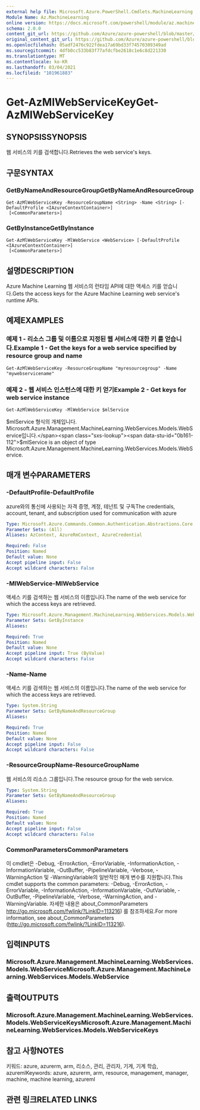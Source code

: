 ```yaml
---
external help file: Microsoft.Azure.PowerShell.Cmdlets.MachineLearning.dll-Help.xml
Module Name: Az.MachineLearning
online version: https://docs.microsoft.com/powershell/module/az.machinelearning/get-azmlwebservicekey
schema: 2.0.0
content_git_url: https://github.com/Azure/azure-powershell/blob/master/src/MachineLearning/MachineLearning/help/Get-AzMlWebServiceKey.md
original_content_git_url: https://github.com/Azure/azure-powershell/blob/master/src/MachineLearning/MachineLearning/help/Get-AzMlWebServiceKey.md
ms.openlocfilehash: 05adf2476c922fdea17a69bd33f74570309349ad
ms.sourcegitcommit: 4dfb0cc533b83f77afdcfbe2618c1e6c8d221330
ms.translationtype: MT
ms.contentlocale: ko-KR
ms.lasthandoff: 03/04/2021
ms.locfileid: "101961883"
---
```

# <span data-ttu-id="0b161-101">Get-AzMlWebServiceKey</span><span class="sxs-lookup"><span data-stu-id="0b161-101">Get-AzMlWebServiceKey</span></span>

## <span data-ttu-id="0b161-102">SYNOPSIS</span><span class="sxs-lookup"><span data-stu-id="0b161-102">SYNOPSIS</span></span>
<span data-ttu-id="0b161-103">웹 서비스의 키를 검색합니다.</span><span class="sxs-lookup"><span data-stu-id="0b161-103">Retrieves the web service's keys.</span></span>

## <span data-ttu-id="0b161-104">구문</span><span class="sxs-lookup"><span data-stu-id="0b161-104">SYNTAX</span></span>

### <span data-ttu-id="0b161-105">GetByNameAndResourceGroup</span><span class="sxs-lookup"><span data-stu-id="0b161-105">GetByNameAndResourceGroup</span></span>
```
Get-AzMlWebServiceKey -ResourceGroupName <String> -Name <String> [-DefaultProfile <IAzureContextContainer>]
 [<CommonParameters>]
```

### <span data-ttu-id="0b161-106">GetByInstance</span><span class="sxs-lookup"><span data-stu-id="0b161-106">GetByInstance</span></span>
```
Get-AzMlWebServiceKey -MlWebService <WebService> [-DefaultProfile <IAzureContextContainer>]
 [<CommonParameters>]
```

## <span data-ttu-id="0b161-107">설명</span><span class="sxs-lookup"><span data-stu-id="0b161-107">DESCRIPTION</span></span>
<span data-ttu-id="0b161-108">Azure Machine Learning 웹 서비스의 런타임 API에 대한 액세스 키를 얻습니다.</span><span class="sxs-lookup"><span data-stu-id="0b161-108">Gets the access keys for the Azure Machine Learning web service's runtime APIs.</span></span>

## <span data-ttu-id="0b161-109">예제</span><span class="sxs-lookup"><span data-stu-id="0b161-109">EXAMPLES</span></span>

### <span data-ttu-id="0b161-110">예제 1 - 리소스 그룹 및 이름으로 지정된 웹 서비스에 대한 키 를 얻습니다.</span><span class="sxs-lookup"><span data-stu-id="0b161-110">Example 1 - Get the keys for a web service specified by resource group and name</span></span>
```
Get-AzMlWebServiceKey -ResourceGroupName "myresourcegroup" -Name "mywebservicename"
```

### <span data-ttu-id="0b161-111">예제 2 - 웹 서비스 인스턴스에 대한 키 얻기</span><span class="sxs-lookup"><span data-stu-id="0b161-111">Example 2 - Get keys for web service instance</span></span>
```
Get-AzMlWebServiceKey -MlWebService $mlService
```

<span data-ttu-id="0b161-112">$mlService 형식의 개체입니다. Microsoft.Azure.Management.MachineLearning.WebServices.Models.WebService입니다.</span><span class="sxs-lookup"><span data-stu-id="0b161-112">$mlService is an object of type Microsoft.Azure.Management.MachineLearning.WebServices.Models.WebService.</span></span>

## <span data-ttu-id="0b161-113">매개 변수</span><span class="sxs-lookup"><span data-stu-id="0b161-113">PARAMETERS</span></span>

### <span data-ttu-id="0b161-114">-DefaultProfile</span><span class="sxs-lookup"><span data-stu-id="0b161-114">-DefaultProfile</span></span>
<span data-ttu-id="0b161-115">azure와의 통신에 사용되는 자격 증명, 계정, 테넌트 및 구독</span><span class="sxs-lookup"><span data-stu-id="0b161-115">The credentials, account, tenant, and subscription used for communication with azure</span></span>

```yaml
Type: Microsoft.Azure.Commands.Common.Authentication.Abstractions.Core.IAzureContextContainer
Parameter Sets: (All)
Aliases: AzContext, AzureRmContext, AzureCredential

Required: False
Position: Named
Default value: None
Accept pipeline input: False
Accept wildcard characters: False
```

### <span data-ttu-id="0b161-116">-MlWebService</span><span class="sxs-lookup"><span data-stu-id="0b161-116">-MlWebService</span></span>
<span data-ttu-id="0b161-117">액세스 키를 검색하는 웹 서비스의 이름입니다.</span><span class="sxs-lookup"><span data-stu-id="0b161-117">The name of the web service for which the access keys are retrieved.</span></span>

```yaml
Type: Microsoft.Azure.Management.MachineLearning.WebServices.Models.WebService
Parameter Sets: GetByInstance
Aliases:

Required: True
Position: Named
Default value: None
Accept pipeline input: True (ByValue)
Accept wildcard characters: False
```

### <span data-ttu-id="0b161-118">-Name</span><span class="sxs-lookup"><span data-stu-id="0b161-118">-Name</span></span>
<span data-ttu-id="0b161-119">액세스 키를 검색하는 웹 서비스의 이름입니다.</span><span class="sxs-lookup"><span data-stu-id="0b161-119">The name of the web service for which the access keys are retrieved.</span></span>

```yaml
Type: System.String
Parameter Sets: GetByNameAndResourceGroup
Aliases:

Required: True
Position: Named
Default value: None
Accept pipeline input: False
Accept wildcard characters: False
```

### <span data-ttu-id="0b161-120">-ResourceGroupName</span><span class="sxs-lookup"><span data-stu-id="0b161-120">-ResourceGroupName</span></span>
<span data-ttu-id="0b161-121">웹 서비스의 리소스 그룹입니다.</span><span class="sxs-lookup"><span data-stu-id="0b161-121">The resource group for the web service.</span></span>

```yaml
Type: System.String
Parameter Sets: GetByNameAndResourceGroup
Aliases:

Required: True
Position: Named
Default value: None
Accept pipeline input: False
Accept wildcard characters: False
```

### <span data-ttu-id="0b161-122">CommonParameters</span><span class="sxs-lookup"><span data-stu-id="0b161-122">CommonParameters</span></span>
<span data-ttu-id="0b161-123">이 cmdlet은 -Debug, -ErrorAction, -ErrorVariable, -InformationAction, -InformationVariable, -OutBuffer, -PipelineVariable, -Verbose, -WarningAction 및 -WarningVariable의 일반적인 매개 변수를 지원합니다.</span><span class="sxs-lookup"><span data-stu-id="0b161-123">This cmdlet supports the common parameters: -Debug, -ErrorAction, -ErrorVariable, -InformationAction, -InformationVariable, -OutVariable, -OutBuffer, -PipelineVariable, -Verbose, -WarningAction, and -WarningVariable.</span></span> <span data-ttu-id="0b161-124">자세한 내용은 about_CommonParameters http://go.microsoft.com/fwlink/?LinkID=113216) 를 참조하세요.</span><span class="sxs-lookup"><span data-stu-id="0b161-124">For more information, see about_CommonParameters (http://go.microsoft.com/fwlink/?LinkID=113216).</span></span>

## <span data-ttu-id="0b161-125">입력</span><span class="sxs-lookup"><span data-stu-id="0b161-125">INPUTS</span></span>

### <span data-ttu-id="0b161-126">Microsoft.Azure.Management.MachineLearning.WebServices.Models.WebService</span><span class="sxs-lookup"><span data-stu-id="0b161-126">Microsoft.Azure.Management.MachineLearning.WebServices.Models.WebService</span></span>

## <span data-ttu-id="0b161-127">출력</span><span class="sxs-lookup"><span data-stu-id="0b161-127">OUTPUTS</span></span>

### <span data-ttu-id="0b161-128">Microsoft.Azure.Management.MachineLearning.WebServices.Models.WebServiceKeys</span><span class="sxs-lookup"><span data-stu-id="0b161-128">Microsoft.Azure.Management.MachineLearning.WebServices.Models.WebServiceKeys</span></span>

## <span data-ttu-id="0b161-129">참고 사항</span><span class="sxs-lookup"><span data-stu-id="0b161-129">NOTES</span></span>
<span data-ttu-id="0b161-130">키워드: azure, azurerm, arm, 리소스, 관리, 관리자, 기계, 기계 학습, azureml</span><span class="sxs-lookup"><span data-stu-id="0b161-130">Keywords: azure, azurerm, arm, resource, management, manager, machine, machine learning, azureml</span></span>

## <span data-ttu-id="0b161-131">관련 링크</span><span class="sxs-lookup"><span data-stu-id="0b161-131">RELATED LINKS</span></span>
